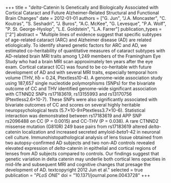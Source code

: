 +++
title = "$delta$-Catenin Is Genetically and Biologically Associated with Cortical Cataract and Future Alzheimer-Related Structural and Functional Brain Changes"
date = 2012-01-01
authors = ["G. Jun", "J.A. Moncaster", "C. Koutras", "S. Seshadri", "J. Buros", "A.C. McKee", "G. Levesque", "P.A. Wolf", "P. St. George-Hyslop", "L.E. Goldstein", "L.A. Farrer"]
publication_types = ["2"]
abstract = "Multiple lines of evidence suggest that specific subtypes of age-related cataract (ARC) and Alzheimer disease (AD) are related etiologically. To identify shared genetic factors for ARC and AD, we estimated co-heritability of quantitative measures of cataract subtypes with AD-related brain MRI traits among 1,249 members of the Framingham Eye Study who had a brain MRI scan approximately ten years after the eye exam. Cortical cataract (CC) was found to be co-heritable with future development of AD and with several MRI traits, especially temporal horn volume (THV, $h̊o$ = 0.24, Ptextless10-4). A genome-wide association study using 187,657 single nucleotide polymorphisms (SNPs) for the bivariate outcome of CC and THV identified genome-wide significant association with CTNND2 SNPs rs17183619, rs13155993 and rs13170756 (Ptextless2.6×10-7). These SNPs were also significantly associated with bivariate outcomes of CC and scores on several highly heritable neuropsychological tests (5.7×10-9≤Ptextless3.7×10-6). Statistical interaction was demonstrated between rs17183619 and APP SNP rs2096488 on CC (P = 0.0015) and CC-THV (P = 0.038). A rare CTNND2 missense mutation (G810R) 249 base pairs from rs17183619 altered $delta$-catenin localization and increased secreted amyloid-$beta$1-42 in neuronal cell culture. Immunohistopathological analysis of lens tissue obtained from two autopsy-confirmed AD subjects and two non-AD controls revealed elevated expression of $delta$-catenin in epithelial and cortical regions of lenses from AD subjects compared to controls. Our findings suggest that genetic variation in delta catenin may underlie both cortical lens opacities in mid-life and subsequent MRI and cognitive changes that presage the development of AD. textcopyright 2012 Jun et al."
selected = true
publication = "*PLoS ONE*"
doi = "10.1371/journal.pone.0043728"
+++

